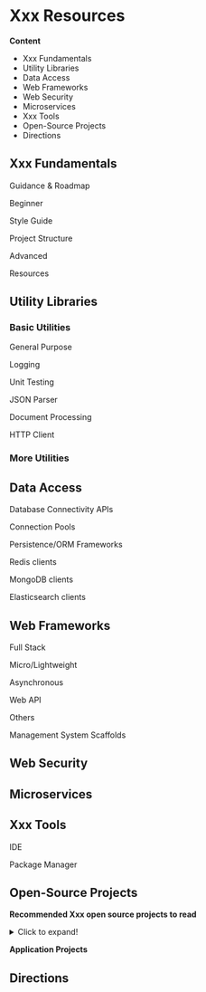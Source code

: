 # Xxx Resources

**Content**

- Xxx Fundamentals
- Utility Libraries
- Data Access
- Web Frameworks
- Web Security
- Microservices
- Xxx Tools
- Open-Source Projects
- Directions

## Xxx Fundamentals

Guidance & Roadmap

Beginner

Style Guide

Project Structure

Advanced

Resources


## Utility Libraries

### Basic Utilities

General Purpose

Logging

Unit Testing

JSON Parser

Document Processing

HTTP Client

### More Utilities


## Data Access

Database Connectivity APIs


Connection Pools


Persistence/ORM Frameworks


Redis clients


MongoDB clients


Elasticsearch clients



## Web Frameworks

Full Stack

Micro/Lightweight

Asynchronous

Web API

Others

Management System Scaffolds


## Web Security


## Microservices

## Xxx Tools

IDE


Package Manager


## Open-Source Projects

**Recommended Xxx open source projects to read**

<details>
    <summary>Click to expand!</summary>


</details>

**Application Projects**



## Directions

